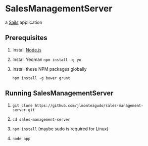 # SalesManagementServer

a [Sails](http://sailsjs.org) application

## Prerequisites

1. Install [Node.js](http://nodejs.org)

2. Install Yeoman `npm install -g yo`

3. Install these NPM packages globally

    ```
    npm install -g bower grunt
    ```

## Running SalesManagementServer


1. `git clone https://github.com/jlmonteagudo/sales-management-server.git`

2. `cd sales-management-server`

3. `npm install` (maybe sudo is required for Linux)

4. `node app`
